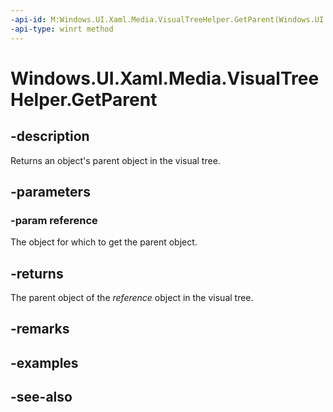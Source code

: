 ```yaml
---
-api-id: M:Windows.UI.Xaml.Media.VisualTreeHelper.GetParent(Windows.UI.Xaml.DependencyObject)
-api-type: winrt method
---
```


<!-- Method syntax
public Windows.UI.Xaml.DependencyObject GetParent(Windows.UI.Xaml.DependencyObject reference)
-->

# Windows.UI.Xaml.Media.VisualTreeHelper.GetParent

## -description
Returns an object's parent object in the visual tree.



## -parameters
### -param reference
The object for which to get the parent object.

## -returns
The parent object of the *reference* object in the visual tree.

## -remarks

## -examples

## -see-also

